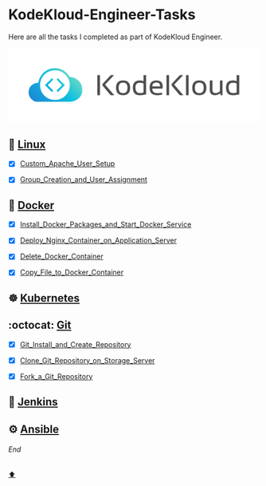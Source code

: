 # KodeKloud-Engineer-Tasks
Here are all the tasks I completed as part of KodeKloud Engineer.

![Logo](https://github.com/harshitsahu2311/KodeKloud-Engineer-Tasks/blob/main/kodekloud.png)


## 🐧 [Linux](Linux)
- [x] [Custom_Apache_User_Setup](https://github.com/harshitsahu2311/KodeKloud-Engineer-Tasks/blob/main/Linux/Custom_Apache_User_Setup.md)
- [x] [Group_Creation_and_User_Assignment](https://github.com/harshitsahu2311/KodeKloud-Engineer-Tasks/blob/main/Linux/Group_Creation_and_User_Assignment.md)


## 🐋 [Docker](Docker)
- [x] [Install_Docker_Packages_and_Start_Docker_Service](https://github.com/harshitsahu2311/KodeKloud-Engineer-Tasks/blob/main/Docker/Install_Docker_Packages_and_Start_Docker_Service.md)
- [x] [Deploy_Nginx_Container_on_Application_Server](https://github.com/harshitsahu2311/KodeKloud-Engineer-Tasks/blob/main/Docker/Deploy_Nginx_Container_on_Application_Server.md)
- [x] [Delete_Docker_Container](https://github.com/harshitsahu2311/KodeKloud-Engineer-Tasks/blob/main/Docker/Delete_Docker_Container.md)
- [x] [Copy_File_to_Docker_Container](https://github.com/harshitsahu2311/KodeKloud-Engineer-Tasks/blob/main/Docker/Copy_File_to_Docker_Container.md)


## ☸️ [Kubernetes](Kubernetes)


## :octocat: [Git](Git)
- [x] [Git_Install_and_Create_Repository](https://github.com/harshitsahu2311/KodeKloud-Engineer-Tasks/blob/main/Git/Git_Install_and_Create_Repository.md)
- [x] [Clone_Git_Repository_on_Storage_Server](https://github.com/harshitsahu2311/KodeKloud-Engineer-Tasks/blob/main/Git/Clone_Git_Repository_on_Storage_Server.md)
- [x] [Fork_a_Git_Repository](https://github.com/harshitsahu2311/KodeKloud-Engineer-Tasks/blob/main/Git/Fork_a_Git_Repository.md) 


## 🚀 [Jenkins](Jenkins)


## ⚙️ [Ansible](Ansible)


###### End     
[:arrow_up:](#KodeKloud-Engineer-Tasks) 


